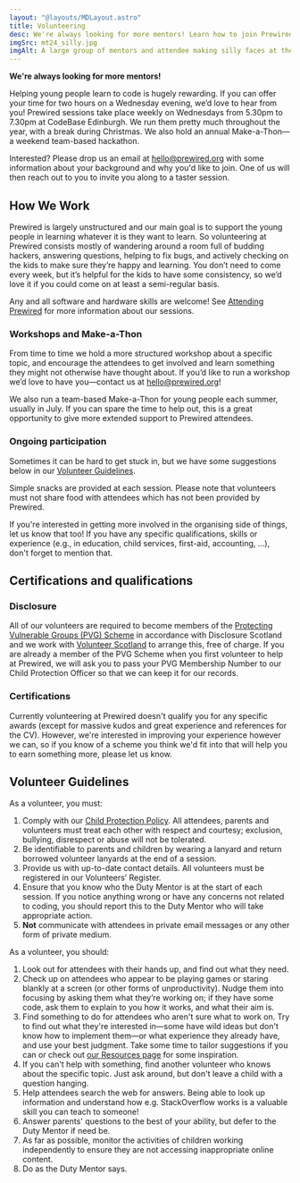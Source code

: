```yaml
---
layout: "@layouts/MDLayout.astro"
title: Volunteering
desc: We're always looking for more mentors! Learn how to join Prewired as a volunteer.
imgSrc: mt24_silly.jpg
imgAlt: A large group of mentors and attendee making silly faces at the camera
---
```


**We're always looking for more mentors!**

Helping young people learn to code is hugely rewarding. If you can offer your time for two hours on a Wednesday evening, we’d love to hear from you! Prewired sessions take place weekly on Wednesdays from 5.30pm to 7.30pm at CodeBase Edinburgh. We run them pretty much throughout the year, with a break during Christmas. We also hold an annual Make-a-Thon&mdash;a weekend team-based hackathon.

Interested? Please drop us an email at [hello@prewired.org](mailto:hello@prewired.org) with some information about your background and why you'd like to join. One of us will then reach out to you to invite you along to a taster session.

## How We Work

Prewired is largely unstructured and our main goal is to support the young people in learning whatever it is they want to learn. So volunteering at Prewired consists mostly of wandering around a room full of budding hackers, answering questions, helping to fix bugs, and actively checking on the kids to make sure they’re happy and learning. You don’t need to come every week, but it’s helpful for the kids to have some consistency, so we’d love it if you could come on at least a semi-regular basis.

Any and all software and hardware skills are welcome! See [Attending Prewired](/attending/) for more information about our sessions.

### Workshops and Make-a-Thon

From time to time we hold a more structured workshop about a specific topic, and encourage the attendees to get involved and learn something they might not otherwise have thought about. If you’d like to run a workshop we’d love to have you&mdash;contact us at [hello@prewired.org](mailto:hello@prewired.org)!

We also run a team-based Make-a-Thon for young people each summer, usually in July. If you can spare the time to help out, this is a great opportunity to give more extended support to Prewired attendees.

### Ongoing participation

Sometimes it can be hard to get stuck in, but we have some suggestions below in our [Volunteer Guidelines](#volunteer-guidelines).

Simple snacks are provided at each session. Please note that volunteers must not share food with attendees which has not been provided by Prewired.

If you're interested in getting more involved in the organising side of things, let us know that too! If you have any specific qualifications, skills or experience (e.g., in education, child services, first-aid, accounting, ...), don't forget to mention that.

## Certifications and qualifications

### Disclosure

All of our volunteers are required to become members of the [Protecting Vulnerable Groups (PVG) Scheme](https://www.mygov.scot/pvg-scheme/) in accordance with Disclosure Scotland and we work with [Volunteer Scotland](https://www.volunteerscotland.net) to arrange this, free of charge.  If you are already a member of the PVG Scheme when you first volunteer to help at Prewired, we will ask you to pass your PVG Membership Number to our Child Protection Officer so that we can keep it for our records.

### Certifications

Currently volunteering at Prewired doesn't qualify you for any specific awards (except for massive kudos and great experience and references for the CV). However, we're interested in improving your experience however we can, so if you know of a scheme you think we'd fit into that will help you to earn something more, please let us know.

## Volunteer Guidelines

As a volunteer, you must:

1. Comply with our [Child Protection Policy](/child-protection/). All attendees, parents and volunteers must treat each other with respect and courtesy; exclusion, bullying, disrespect or abuse will not be tolerated.
2. Be identifiable to parents and children by wearing a lanyard and return borrowed volunteer lanyards at the end of a session.
3. Provide us with up-to-date contact details. All volunteers must be registered in our Volunteers’ Register.
4. Ensure that you know who the Duty Mentor is at the start of each session. If you notice anything wrong or have any concerns not related to coding, you should report this to the Duty Mentor who will take appropriate action.
5. **Not** communicate with attendees in private email messages or any other form of private medium.

As a volunteer, you should:

1. Look out for attendees with their hands up, and find out what they need.
2. Check up on attendees who appear to be playing games or staring blankly at a screen (or other forms of unproductivity). Nudge them into focusing by asking them what they’re working on; if they have some code, ask them to explain to you how it works, and what their aim is.
3. Find something to do for attendees who aren't sure what to work on. Try to find out what they're interested in&mdash;some have wild ideas but don't know how to implement them&mdash;or what experience they already have, and use your best judgment. Take some time to tailor suggestions if you can or check out [our Resources page](/resources/) for some inspiration.
4. If you can't help with something, find another volunteer who knows about the specific topic. Just ask around, but don't leave a child with a question hanging.
5. Help attendees search the web for answers. Being able to look up information and understand how e.g. StackOverflow works is a valuable skill you can teach to someone!
6. Answer parents' questions to the best of your ability, but defer to the Duty Mentor if need be.
7. As far as possible, monitor the activities of children working independently to ensure they are not accessing inappropriate online content.
8. Do as the Duty Mentor says.
